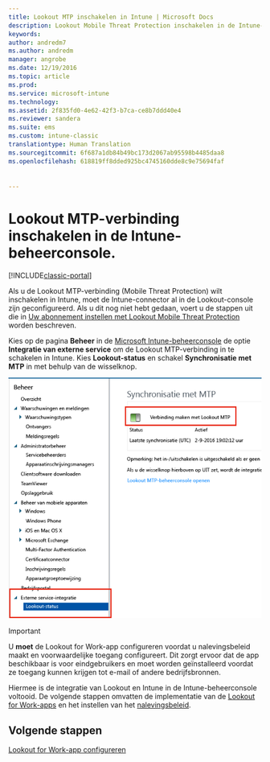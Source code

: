 ```yaml
---
title: Lookout MTP inschakelen in Intune | Microsoft Docs
description: Lookout Mobile Threat Protection inschakelen in de Intune-beheerconsole.
keywords: 
author: andredm7
ms.author: andredm
manager: angrobe
ms.date: 12/19/2016
ms.topic: article
ms.prod: 
ms.service: microsoft-intune
ms.technology: 
ms.assetid: 2f835fd0-4e62-42f3-b7ca-ce8b7ddd40e4
ms.reviewer: sandera
ms.suite: ems
ms.custom: intune-classic
translationtype: Human Translation
ms.sourcegitcommit: 6f687a1db84b49bc173d2067ab95598b4485daa8
ms.openlocfilehash: 618819ff8dded925bc4745160dde8c9e75694faf


---
```


# <a name="enable-lookout-mtp-connection-in-the-intune-admin-console"></a>Lookout MTP-verbinding inschakelen in de Intune-beheerconsole.

[!INCLUDE[classic-portal](../includes/classic-portal.md)]

Als u de Lookout MTP-verbinding (Mobile Threat Protection) wilt inschakelen in Intune, moet de Intune-connector al in de Lookout-console zijn geconfigureerd.  Als u dit nog niet hebt gedaan, voert u de stappen uit die in [Uw abonnement instellen met Lookout Mobile Threat Protection](set-up-your-subscription-with-lookout-mtp.md) worden beschreven.

Kies op de pagina **Beheer** in de [Microsoft Intune-beheerconsole](https://manage.microsoft.com) de optie **Integratie van externe service** om de Lookout MTP-verbinding in te schakelen in Intune. Kies **Lookout-status** en schakel **Synchronisatie met MTP** in met behulp van de wisselknop.

![schermopname van de synchronisatiepagina voor Lookout met de ingeschakelde wisselknop gemarkeerd](../media/mtp/lookout-intune-synchronization.png)

>[!IMPORTANT]
> U **moet** de Lookout for Work-app configureren voordat u nalevingsbeleid maakt en voorwaardelijke toegang configureert. Dit zorgt ervoor dat de app beschikbaar is voor eindgebruikers en moet worden geïnstalleerd voordat ze toegang kunnen krijgen tot e-mail of andere bedrijfsbronnen.

Hiermee is de integratie van Lookout en Intune in de Intune-beheerconsole voltooid.  De volgende stappen omvatten de implementatie van de [Lookout for Work-apps](https://docs.microsoft.com/intune/deploy-use/device-threat-protection-apps) en het instellen van het [nalevingsbeleid](https://docs.microsoft.com/intune/deploy-use/device-threat-protection-policy).


## <a name="next-steps"></a>Volgende stappen
[Lookout for Work-app configureren ](https://docs.microsoft.com/intune/deploy-use/device-threat-protection-apps)



<!--HONumber=Feb17_HO4-->


